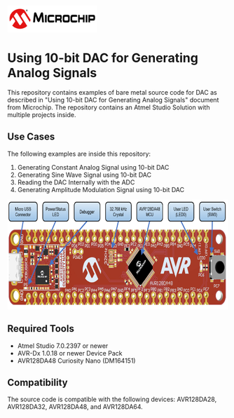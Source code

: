 <img src="images/microchiptechnologyinc.png" height="60">

# Using 10-bit DAC for Generating Analog Signals

This repository contains examples of bare metal source code for DAC as described in "Using 10-bit DAC for Generating Analog Signals" document from Microchip.
The repository contains an Atmel Studio Solution with multiple projects inside.

## Use Cases

The following examples are inside this repository:
   1. Generating Constant Analog Signal using 10-bit DAC
   2. Generating Sine Wave Signal using 10-bit DAC
   3. Reading the DAC Internally with the ADC
   4. Generating Amplitude Modulation Signal using 10-bit DAC

<img src="images/AVR128DA48_CNANO_instructions.PNG" height="250">

## Required Tools

- Atmel Studio 7.0.2397 or newer
- AVR-Dx 1.0.18 or newer Device Pack
- AVR128DA48 Curiosity Nano (DM164151)

## Compatibility
The source code is compatible with the following devices: AVR128DA28, AVR128DA32, AVR128DA48, and AVR128DA64.
